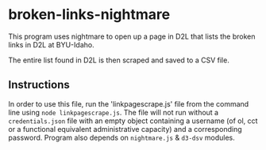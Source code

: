 # broken-links-nightmare
This program uses nightmare to open up a page in D2L that lists the broken links in D2L at BYU-Idaho. 

The entire list found in D2L is then scraped and saved to a CSV file.
## Instructions
In order to use this file, run the 'linkpagescrape.js' file from the command line using `node linkpagescrape.js`. The file will not run without a `credentials.json` file with an empty object containing a username (of ol, cct or a functional equivalent administrative capacity) and a corresponding password. 
Program also depends on `nightmare.js` & `d3-dsv` modules.
  
